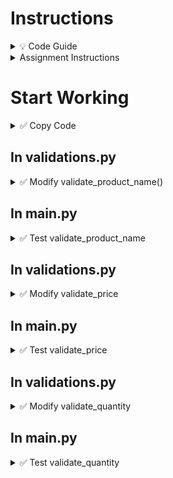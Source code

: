 # Instructions

<details>
  <summary>
    💡 Code Guide
  </summary>

  - To toggle commenting, highlight the line(s) and press Ctrl + /
  - To move a statement or block of statements one indent to the right, select the statement(s)  press Tab
  - To move a statement or block of statements one indent to the left, select the statement(s)  press Shift+Tab
  - Avoid using backspaces or spaces to remove or place indents
</details>

<details>
  <summary>
     Assignment Instructions
  </summary>

  1. This is a part of the project to validate user input to manage product inventory - each product record has four comma separated data elements,
     - Product ID
     - Product Name
     - Product Price
     - Product Quantity 
  2. These validations will be coded in validations.py
</details>   

# Start Working

<details>
  <summary>
    ✅ Copy Code
  </summary>
  
  - Create a new project in PyCharm in a folder of your choice
  - Create a new folder called **cw06**
  - To the folder cw06, copy all the code in functions.py, list_functions.py, multilist_functions.py, validations.py files from cw05
  - Download the products.csv file

</details>


  
## In validations.py

<details>
  <summary>
    ✅ Modify validate_product_name()
  </summary>

  Parameters: This function doesn't accept any parameters  
  Return: It returns a string (the validated product name)  
  
  Description:  
  The purpose of this function is to ask the user to provide a product name and check if it is a valid name - which is, 
  - all alphabetical characters
  - special characters are allowed
  - no numbers allowed
  - cannot be all spaces
     
  If user enters a valid product name, we format it where the first character of each word is capitalized, and return this formatted valid name to the calling function.  
  If the user enters an invalid name, we print `Invalid Product Name` entered, and ask user to provide product name again.  
  The whole process is repeated until the user enters a valid product name

<details>
  <summary>Code Logic</summary>
  
  - Set a flag called valid to False
  - Start a while loop by checking if valid is False
  - Inside the while loop
    - Using an input statement to ask for employee first name, store it in a variable
    - Using the appropriate string methods, check if name is alphabetical with special characters
      - If yes, set valid to True
      - If not, print `Invalid Product Name` Entered
  Outside the while loop, (the product name is valid, if you made it out of the while loop)
  - Format product name to where the first letter of each word is capitalized and the rest of them are lowercase
  - Return this formatted product name<br>
</details>
  
</details>


## In main.py

<details>
  <summary>
    ✅ Test validate_product_name
  </summary>

  - Comment out any code inside main body
  - call validate_product_name and store in a variable (may have to import the module)
  - print this variable and test code
</details>


## In validations.py

<details>
  <summary>✅ Modify validate_price</summary>

- Price
  - must be numeric
  - cannot be special characters other than .
  - cannot have any alphabetic characters
- Keep asking the user to provide price, until a valid price is provided
- Return valid price

<details>
  <summary>Code Logic</summary>
  
  - Set a flag called valid to False
  - Start a while loop by checking if valid is False
  - Inside the while loop
    - Using an input statement to ask for price, store it in a variable
  - Using the appropriate string methods, check if price is only numeric, may contain only `.` and no alphabetic characters
  - If yes, set valid to True
  - If not, print Invalid Price Entered
  Outside the while loop, (the price is valid, if you made it out of the while loop)
  - Return this valid price
</details>
  
<details>
  <summary>📜 Testing</summary>

- If the user enters ten thousand, the output must be Invalid Price Entered
- If the user enters $1000, the output must be Invalid Price Entered
- If the user enters 455 or 350.99, those are valid input

</details>
</details> 

## In main.py
<details>
  <summary>
    ✅ Test validate_price
  </summary>
  
  - You may comment out other validate functions if they are working correctly
  - call validate_price store in a variable
  - print the above variable and test code with the test cases provided
</details>

## In validations.py
<details>
  <summary>
    ✅ Modify validate_quantity
  </summary>

  - Quantity must be all numeric (no decimal points allowed)
  - Quantity must be between 1 and 100
  - Quantity cannot be all spaces

<details>
  <summary>Code Logic</summary>

  - Set a flag called valid to False
  - Start a while loop by checking if valid is False
  - Inside the while loop
    - Using an input statement to ask for product qty, store it in a variable
  - Using the appropriate string methods, check if quantity is
    - only numeric
    - between 0 and 100
    - and is not empty
  - If yes, set valid to True
  - If not, print Invalid Quantity Entered  
  Outside the while loop, return the quantity
</details>

<details>
  <summary>📜 Testing</summary>

- If the user enters apple, the output must be Invalid Quantity Entered
- If the user enters 30000 or 35.0, the output must be Invalid Quantity Entered
- If the user enters 66 , the output must be 66

</details>

</details>

## In main.py

<details>
  <summary>
    ✅ Test validate_quantity
  </summary>

  - You may comment out other validate functions if they are working correctly
  - call validate_quantity 
  - print the above variable and see if it is working correctly
</details>


